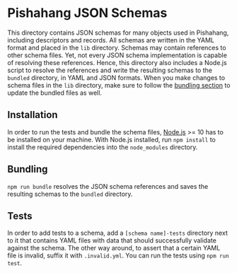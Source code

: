 # Pishahang JSON Schemas

This directory contains JSON schemas for many objects used in Pishahang, including descriptors and records.
All schemas are written in the YAML format and placed in the `lib` directory.
Schemas may contain references to other schema files.
Yet, not every JSON schema implementation is capable of resolving these references.
Hence, this directory also includes a Node.js script to resolve the references and write the resulting schemas to the `bundled` directory, in YAML and JSON formats.
When you make changes to schema files in the `lib` directory, make sure to follow the [bundling section](Bundling) to update the bundled files as well.

## Installation

In order to run the tests and bundle the schema files, [Node.js](https://nodejs.org/en/download/) >= 10 has to be installed on your machine.
With Node.js installed, run `npm install` to install the required dependencies into the `node_modules` directory.

## Bundling

`npm run bundle` resolves the JSON schema references and saves the resulting schemas to the `bundled` directory.

## Tests

In order to add tests to a schema, add a `[schema name]-tests` directory next to it that contains YAML files with data that should successfully validate against the schema.
The other way around, to assert that a certain YAML file is invalid, suffix it with `.invalid.yml`.
You can run the tests using `npm run test`.
